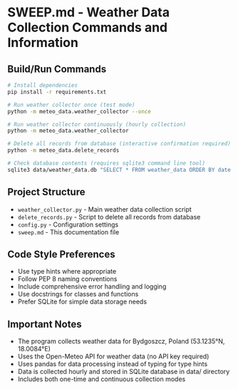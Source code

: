 # SWEEP.md - Weather Data Collection Commands and Information

## Build/Run Commands
```bash
# Install dependencies
pip install -r requirements.txt

# Run weather collector once (test mode)
python -m meteo_data.weather_collector --once

# Run weather collector continuously (hourly collection)
python -m meteo_data.weather_collector

# Delete all records from database (interactive confirmation required)
python -m meteo_data.delete_records

# Check database contents (requires sqlite3 command line tool)
sqlite3 data/weather_data.db "SELECT * FROM weather_data ORDER BY date DESC, time DESC LIMIT 10;"
```

## Project Structure
- `weather_collector.py` - Main weather data collection script
- `delete_records.py` - Script to delete all records from database
- `config.py` - Configuration settings
- `sweep.md` - This documentation file

## Code Style Preferences
- Use type hints where appropriate
- Follow PEP 8 naming conventions
- Include comprehensive error handling and logging
- Use docstrings for classes and functions
- Prefer SQLite for simple data storage needs

## Important Notes
- The program collects weather data for Bydgoszcz, Poland (53.1235°N, 18.0084°E)
- Uses the Open-Meteo API for weather data (no API key required)
- Uses pandas for data processing instead of typing for type hints
- Data is collected hourly and stored in SQLite database in data/ directory
- Includes both one-time and continuous collection modes